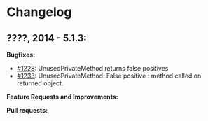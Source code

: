 # Changelog

## ????, 2014 - 5.1.3:

**Bugfixes:**

* [#1228](https://sourceforge.net/p/pmd/bugs/1228/): UnusedPrivateMethod returns false positives
* [#1233](https://sourceforge.net/p/pmd/bugs/1233/): UnusedPrivateMethod: False positive : method called on returned object. 

**Feature Requests and Improvements:**

**Pull requests:**

